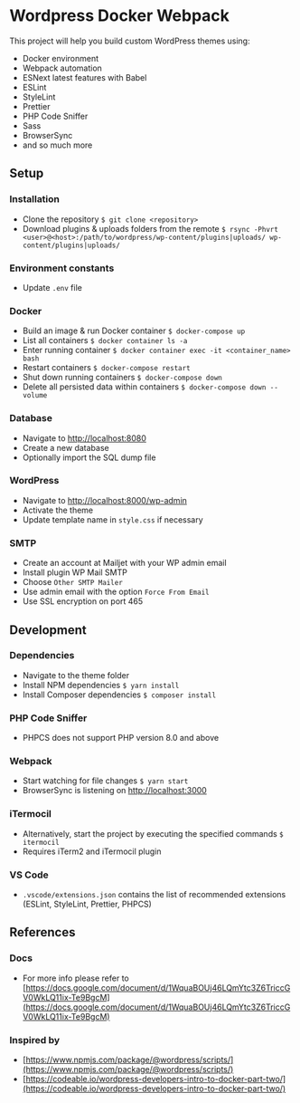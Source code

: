 # Wordpress Docker Webpack

This project will help you build custom WordPress themes using:

- Docker environment
- Webpack automation
- ESNext latest features with Babel
- ESLint
- StyleLint
- Prettier
- PHP Code Sniffer
- Sass
- BrowserSync
- and so much more

## Setup

### Installation

- Clone the repository `$ git clone <repository>`
- Download plugins & uploads folders from the remote `$ rsync -Phvrt <user>@<host>:/path/to/wordpress/wp-content/plugins|uploads/ wp-content/plugins|uploads/`

### Environment constants

- Update `.env` file

### Docker

- Build an image & run Docker container `$ docker-compose up`
- List all containers `$ docker container ls -a`
- Enter running container `$ docker container exec -it <container_name> bash`
- Restart containers `$ docker-compose restart`
- Shut down running containers `$ docker-compose down`
- Delete all persisted data within containers `$ docker-compose down --volume`

### Database

- Navigate to [http://localhost:8080](http://localhost:8080)
- Create a new database
- Optionally import the SQL dump file

### WordPress

- Navigate to [http://localhost:8000/wp-admin](http://localhost:8000/wp-admin)
- Activate the theme
- Update template name in `style.css` if necessary

### SMTP

- Create an account at Mailjet with your WP admin email
- Install plugin WP Mail SMTP
- Choose `Other SMTP Mailer`
- Use admin email with the option `Force From Email`
- Use SSL encryption on port 465

## Development

### Dependencies

- Navigate to the theme folder
- Install NPM dependencies `$ yarn install`
- Install Composer dependencies `$ composer install`

### PHP Code Sniffer

- PHPCS does not support PHP version 8.0 and above

### Webpack

- Start watching for file changes `$ yarn start`
- BrowserSync is listening on [http://localhost:3000](http://localhost:3000)

### iTermocil

- Alternatively, start the project by executing the specified commands `$ itermocil`
- Requires iTerm2 and iTermocil plugin

### VS Code

- `.vscode/extensions.json` contains the list of recommended extensions (ESLint, StyleLint, Prettier, PHPCS)

## References

### Docs

- For more info please refer to [https://docs.google.com/document/d/1WquaBOUj46LQmYtc3Z6TriccGV0WkLQ11ix-Te9BgcM](https://docs.google.com/document/d/1WquaBOUj46LQmYtc3Z6TriccGV0WkLQ11ix-Te9BgcM)

### Inspired by

- [https://www.npmjs.com/package/@wordpress/scripts/](https://www.npmjs.com/package/@wordpress/scripts/)
- [https://codeable.io/wordpress-developers-intro-to-docker-part-two/](https://codeable.io/wordpress-developers-intro-to-docker-part-two/)
